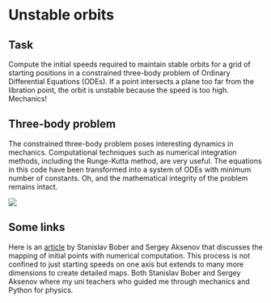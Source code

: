 # Unstable orbits

## Task
Compute the initial speeds required to maintain stable orbits for a grid of starting positions in a
constrained three-body problem of Ordinary Differential Equations (ODEs).
If a point intersects a plane too far from the libration point, the orbit is unstable because the speed is too high.
Mechanics!

## Three-body problem
The constrained three-body problem poses interesting dynamics in mechanics. Computational techniques
such as numerical integration methods, including the Runge-Kutta method, are very useful. The equations
in this code have been transformed into a system of ODEs with minimum number of constants.
Oh, and the mathematical integrity of the problem remains intact.

<img src="https://upload.wikimedia.org/wikipedia/commons/1/1c/Three-body_Problem_Animation_with_COM.gif">

## Some links
Here is an [article](https://www.dropbox.com/s/wafy1jaylclngbv/Aksenov_ASR.pdf?dl=0) by Stanislav Bober and Sergey Aksenov that discusses the mapping of initial points with numerical computation.
This process is not confined to just starting speeds on one axis but extends to many more dimensions to create detailed maps.
Both Stanislav Bober and Sergey Aksenov where my uni teachers who guided me through mechanics and Python for physics.

